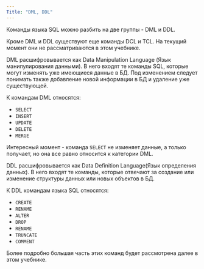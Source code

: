 ```yaml
---
Title: "DML, DDL"
---
```


Команды языка SQL можно разбить на две группы - DML и DDL.

Кроме DML и DDL существуют еще команды DCL и TCL. На текущий момент они
не рассматриваются в этом учебнике.

DML расшифровывается как Data Manipulation Language (Язык
манипулирования данными). В него входят те команды SQL, которые могут
изменять уже имеющиеся данные в БД. Под изменением следует понимать
также добавление новой информации в БД и удаление уже существующей.

К командам DML относятся:

-   `SELECT`
-   `INSERT`
-   `UPDATE`
-   `DELETE`
-   `MERGE`

Интересный момент - команда `SELECT` не изменяет данные, а только
получает, но она все равно относится к категории DML.

DDL расшифровывается как Data Definition Language(Язык определения
данных). В него входят те команды, которые отвечают за создание или
изменение структуры данных или новых объектов в БД.

К DDL командам языка SQL относятся:

-   `CREATE`
-   `RENAME`
-   `ALTER`
-   `DROP`
-   `RENAME`
-   `TRUNCATE`
-   `COMMENT`

Более подробно большая часть этих команд будет рассмотрена далее в этом
учебнике.
